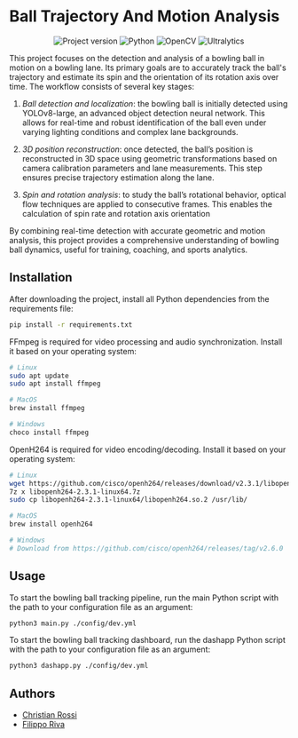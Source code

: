 # Ball Trajectory And Motion Analysis  

<div align="center">
    <img src="https://img.shields.io/badge/Version-1.0-4CAF50?style=for-the-badge" alt="Project version">
    <img src="https://img.shields.io/badge/Python-3776AB?logo=python&logoColor=white&style=for-the-badge" alt="Python"> 
    <img src="https://img.shields.io/badge/OpenCV-5C3EE8?logo=opencv&logoColor=white&style=for-the-badge" alt="OpenCV">
    <img src="https://img.shields.io/badge/Ultralytics-FF6F00?logo=ultralytics&logoColor=white&style=for-the-badge" alt="Ultralytics">
</div>

This project focuses on the detection and analysis of a bowling ball in motion on a bowling lane. 
Its primary goals are to accurately track the ball's trajectory and estimate its spin and the orientation of its rotation axis over time.
The workflow consists of several key stages:
1. _Ball detection and localization_: the bowling ball is initially detected using YOLOv8-large, an advanced object detection neural network. 
This allows for real-time and robust identification of the ball even under varying lighting conditions and complex lane backgrounds.

2. _3D position reconstruction_: once detected, the ball’s position is reconstructed in 3D space using geometric transformations based on camera calibration parameters and lane measurements. This step ensures precise trajectory estimation along the lane.

3. _Spin and rotation analysis_: to study the ball’s rotational behavior, optical flow techniques are applied to consecutive frames. This enables the calculation of spin rate and rotation axis orientation

By combining real-time detection with accurate geometric and motion analysis, this project provides a comprehensive understanding of bowling ball dynamics, useful for training, coaching, and sports analytics.

## Installation

After downloading the project, install all Python dependencies from the requirements file:

```bash
pip install -r requirements.txt
```

FFmpeg is required for video processing and audio synchronization.
Install it based on your operating system:

```bash
# Linux
sudo apt update 
sudo apt install ffmpeg

# MacOS
brew install ffmpeg

# Windows
choco install ffmpeg
```

OpenH264 is required for video encoding/decoding.
Install it based on your operating system:

```bash
# Linux
wget https://github.com/cisco/openh264/releases/download/v2.3.1/libopenh264-2.3.1-linux64.7z
7z x libopenh264-2.3.1-linux64.7z
sudo cp libopenh264-2.3.1-linux64/libopenh264.so.2 /usr/lib/

# MacOS
brew install openh264

# Windows
# Download from https://github.com/cisco/openh264/releases/tag/v2.6.0
```

    
## Usage

To start the bowling ball tracking pipeline, run the main Python script with the path to your configuration file as an
argument:

```bash
python3 main.py ./config/dev.yml
```

To start the bowling ball tracking dashboard, run the dashapp Python script with the path to your configuration file as
an
argument:

```bash
python3 dashapp.py ./config/dev.yml
```

## Authors

- [Christian Rossi](https://github.com/Chri060)
- [Filippo Riva](https://github.com/FilippoRiva)

